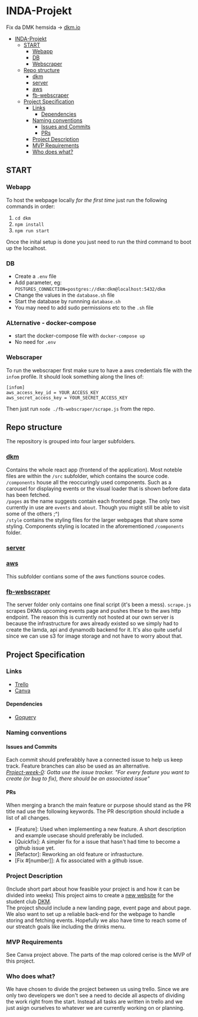 # INDA-Projekt
Fix da DMK hemsida -> [dkm.io](http://www.dkm.io)

- [INDA-Projekt](#inda-projekt)
  - [START](#start)
    - [Webapp](#webapp)
    - [DB](#db)
    - [Webscraper](#webscraper)
  - [Repo structure](#repo-structure)
    - [dkm](#dkm)
    - [server](#server)
    - [aws](#aws)
    - [fb-webscraper](#fb-webscraper)
  - [Project Specification](#project-specification)
    - [Links](#links)
      - [Dependencies](#dependencies)
    - [Naming conventions](#naming-conventions)
      - [Issues and Commits](#issues-and-commits)
      - [PRs](#prs)
    - [Project Description](#project-description)
    - [MVP Requirements](#mvp-requirements)
    - [Who does what?](#who-does-what)


## START
### Webapp
To host the webpage locally *for the first time* just run the following commands in order:  
1. `cd dkm`
2. `npm install`
3. `npm run start`    
  
Once the inital setup is done you just need to run the third command to boot up the localhost.

### DB
- Create a `.env` file
- Add parameter, eg: `POSTGRES_CONNECTION=postgres://dkm:dkm@localhost:5432/dkm`
- Change the values in the `database.sh` file
- Start the database by runnning `database.sh`
- You may need to add sudo permissions etc to the `.sh` file

### ALternative - docker-compose
- start the docker-compose file with `docker-compose up`
- No need for `.env` 

### Webscraper
To run the webscraper first make sure to have a aws credentials file with the `infom` profile. It should look something along the lines of: 
```
[infom]
aws_access_key_id = YOUR_ACCESS_KEY
aws_secret_access_key = YOUR_SECRET_ACCESS_KEY
```  
Then just run `node ./fb-webscraper/scrape.js` from the repo.

## Repo structure
The repository is grouped into four larger subfolders.
### [dkm](https://github.com/abbliseng/INDA-Projekt/tree/main/dkm)
Contains the whole react app (frontend of the application). Most noteble files are within the `/src` subfolder, which contains the source code.  
`/components` house all the reoccuringly used components. Such as a carousel for displaying events or the visual loader that is shown before data has been fetched.  
`/pages` as the name suggests contain each frontend page. The only two currently in use are `events` and `about`. Though you might still be able to visit some of the others ;^)  
`/style` contains the styling files for the larger webpages that share some styling. Components styling is located in the aforementioned `/components` folder.
### [server](https://github.com/abbliseng/INDA-Projekt/tree/main/server)
### [aws](https://github.com/abbliseng/INDA-Projekt/tree/main/aws)
This subfolder contians some of the aws functions source codes.
### [fb-webscraper](https://github.com/abbliseng/INDA-Projekt/tree/main/fb-webscraper)
The server folder only contains one final script (it's been a mess). `scrape.js` scrapes DKMs upcoming events page and pushes these to the aws http endpoint. The reason this is currently not hosted at our own server is because the infrastructure for aws already existed so we simply had to create the lamda, api and dynamodb backend for it. It's also quite useful since we can use s3 for image storage and not have to worry about that.


## Project Specification
### Links
* [Trello](https://trello.com/b/GDtDiiEx/inda-projekt)
* [Canva](https://www.canva.com/design/DAGAOIe0X-w/Dq1IdkRHaqR6XdAoQafNTw/edit?utm_content=DAGAOIe0X-w&utm_campaign=designshare&utm_medium=link2&utm_source=sharebutton)
#### Dependencies
* [Goquery](github.com/PuerkitoBio/goquery)
### Naming conventions
#### Issues and Commits
Each commit should preferabbly have a connected issue to help us keep track. Feature branches can also be used as an alternative.  
*[Project-week-0](https://github.com/IndaPlus23/RaySorcerers-Instructions/tree/master/project-week-0): Gotta use the issue tracker. "For every feature you want to create (or bug to fix), there should be an associated issue"*
#### PRs
When merging a branch the main feature or purpose should stand as the PR title nad use the following keywords. The PR description should include a list of all changes.
* [Feature]: Used when implementing a new feature. A short description and example usecase should preferably be included.
* [Quickfix]: A simpler fix for a issue that hasn't had time to become a github issue yet.
* [Refactor]: Reworking an old feature or infrastucture.
* [Fix #[number]]: A fix associated with a github issue.
### Project Description
(Include short part about how feasible your project is and how it can be divided into weeks)
This project aims to create a [new website](dkm.io) for the student club [DKM](https://www.datasektionen.se/en/clubs/dkm).  
The project should include a new landing page, event page and about page. We also want to set up a reliable back-end for the webpage to handle storing and fetching events. Hopefully we also have time to reach some of our streatch goals like including the drinks menu.
### MVP Requirements
See Canva project above. The parts of the map colored cerise is the MVP of this project. 
### Who does what?
We have chosen to divide the project between us using trello. Since we are only two developers we don't see a need to decide all aspects of dividing the work right from the start. Instead all tasks are written in trello and we just asign ourselves to whatever we are currently working on or planning.

